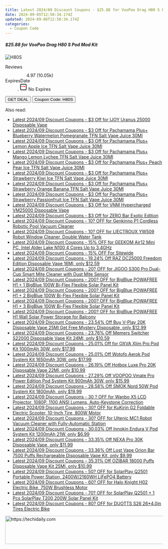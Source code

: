 ```yaml
---
title: Latest 2024/09 Discount Coupons - $25.88 for VooPoo Drag H80 S Pod Mod Kit
date: 2024-09-05T12:50:34.174Z
updated: 2024-09-06T12:50:34.174Z
categories:
  - Coupon Code
---
```



<div class="max-w-4xl mx-auto grid grid-cols-1 lg:max-w-5xl lg:gap-x-20 lg:grid-cols-2">
  <div class="relative p-3 col-start-1 row-start-1 flex flex-col-reverse rounded-lg bg-gradient-to-t from-black/75 via-black/0 sm:bg-none sm:row-start-2 sm:p-0 lg:row-start-1">
    <h5 class="mt-1 text-lg font-semibold text-white sm:text-slate-900 md:text-2xl dark:sm:text-white">$25.88 for VooPoo Drag H80 S Pod Mod Kit</h5>
  </div>
  
  <div class="col-start-1 col-end-3 row-start-1 grid gap-4 sm:mb-6 sm:grid-cols-4 lg:col-start-2 lg:row-span-6 lg:row-end-6 lg:mb-0 lg:gap-6">
      <img src="https://static.shareasale.com/image/59344/deal/42.jpg" onClick="javascript:window.open(decodeURIComponent('https%3A%2F%2Fwww.shareasale.com%2Fu.cfm%3Fd%3D1097663%26m%3D59344%26u%3D4338022'), '_blank');void(0);" alt="H80S" class="h-60 w-full rounded-lg object-cover sm:col-span-2 sm:h-52 lg:col-span-full" loading="lazy" />
    
  </div>
  <dl class="row-start-2 mt-4 flex items-center text-xs font-medium sm:row-start-3 sm:mt-1 md:mt-2.5 lg:row-start-2">
    <dt class="sr-only">Reviews</dt>
    <dd class="flex items-center text-indigo-600 dark:text-indigo-400">
      <svg width="24" height="24" fill="none" aria-hidden="true" class="mr-1 stroke-current dark:stroke-indigo-500">
        <path d="m12 5 2 5h5l-4 4 2.103 5L12 16l-5.103 3L9 14l-4-4h5l2-5Z" stroke-width="2" stroke-linecap="round" stroke-linejoin="round" />
      </svg>
      <span>4.97 <span class="font-normal text-slate-400">(10.05k)</span></span>
    </dd>
    <dt class="sr-only">ExpiresDate</dt>
    <dd class="flex items-center">
      <svg width="2" height="2" aria-hidden="true" fill="currentColor" class="mx-3 text-slate-300">
        <circle cx="1" cy="1" r="1" />
      </svg>
      <svg width="24" height="24" viewBox="0 0 24 24" fill="none" stroke="currentColor" stroke-width="2">
        <rect x="3" y="3" width="18" height="18" rx="2" fill="#fff" />
        <path d="M6 10L18 10" stroke="red" stroke-width="2" fill="none" />
        <path d="M10 6L10 18" stroke="#fff" stroke-width="2" fill="none" />
      </svg>
      No Expires    </dd>
  </dl>
  <div class="col-start-1 row-start-3 mt-4 self-center sm:col-start-2 sm:row-span-2 sm:row-start-2 sm:mt-0 lg:col-start-1 lg:row-start-3 lg:row-end-4 lg:mt-6">
    <button type="button" onClick="javascript:window.open(decodeURIComponent('https%3A%2F%2Fwww.shareasale.com%2Fu.cfm%3Fd%3D1097663%26m%3D59344%26u%3D4338022'), '_blank');void(0);" class="rounded-lg bg-red-600 px-3 py-2 text-sm font-medium leading-6 text-white">GET DEAL</button>
    <button type="button" onClick="javascript:window.open(decodeURIComponent('https%3A%2F%2Fwww.shareasale.com%2Fu.cfm%3Fd%3D1097663%26m%3D59344%26u%3D4338022'), '_blank');void(0);" class="border-dashed border-2 border-indigo-600 bg-green-100 text-sm leading-6 font-medium py-2 px-3 rounded-lg">Coupon Code: H80S</button>
  </div>
  <p class="col-start-1 mt-4 text-sm leading-6 sm:col-span-2 lg:col-span-1 lg:row-start-4 lg:mt-6 dark:text-slate-400">
     
  </p>
</div>
<span class="atpl-alsoreadstyle">Also read:</span>
<div><ul>
<li><a href="https://coupons.techidaily.com/coupon-1123215-share-59344-sale/"><u>Latest 2024/09 Discount Coupons - $3 Off for IJOY Uranus 25000 Disposable Vape</u></a></li>
<li><a href="https://coupons.techidaily.com/coupon-1123223-share-59344-sale/"><u>Latest 2024/09 Discount Coupons - $3 Off for Pachamama Plus+ Blueberry Watermelon Pomegranate TFN Salt Vape Juice 30Ml</u></a></li>
<li><a href="https://coupons.techidaily.com/coupon-1123221-share-59344-sale/"><u>Latest 2024/09 Discount Coupons - $3 Off for Pachamama Plus+ Lemon Apple Ice TFN Salt Vape Juice 30Ml</u></a></li>
<li><a href="https://coupons.techidaily.com/coupon-1123222-share-59344-sale/"><u>Latest 2024/09 Discount Coupons - $3 Off for Pachamama Plus+ Mango Lemon Lychee TFN Salt Vape Juice 30Ml</u></a></li>
<li><a href="https://coupons.techidaily.com/coupon-1123220-share-59344-sale/"><u>Latest 2024/09 Discount Coupons - $3 Off for Pachamama Plus+ Peach Pear Ice TFN Salt Vape Juice 30Ml</u></a></li>
<li><a href="https://coupons.techidaily.com/coupon-1123219-share-59344-sale/"><u>Latest 2024/09 Discount Coupons - $3 Off for Pachamama Plus+ Strawberry Kiwi Ice TFN Salt Vape Juice 30Ml</u></a></li>
<li><a href="https://coupons.techidaily.com/coupon-1123224-share-59344-sale/"><u>Latest 2024/09 Discount Coupons - $3 Off for Pachamama Plus+ Strawberry Orange Banana TFN Salt Vape Juice 30Ml</u></a></li>
<li><a href="https://coupons.techidaily.com/coupon-1123218-share-59344-sale/"><u>Latest 2024/09 Discount Coupons - $3 Off for Pachamama Plus+ Strawberry Passionfruit Ice TFN Salt Vape Juice 30Ml</u></a></li>
<li><a href="https://coupons.techidaily.com/coupon-1123212-share-59344-sale/"><u>Latest 2024/09 Discount Coupons - $3 Off for VNM Hypercharged VM25000 Disposable Vape</u></a></li>
<li><a href="https://coupons.techidaily.com/coupon-1123213-share-59344-sale/"><u>Latest 2024/09 Discount Coupons - $3 Off for ZERO Bar Exotic Edition</u></a></li>
<li><a href="https://coupons.techidaily.com/coupon-1123317-share-77450-sale/"><u>Latest 2024/09 Discount Coupons - 10? OFF for Genkinno P1 Cordless Robotic Pool Vacuum Cleaner</u></a></li>
<li><a href="https://coupons.techidaily.com/coupon-1123314-share-77450-sale/"><u>Latest 2024/09 Discount Coupons - 10? OFF for LIECTROUX YW509 Robot Window Cleaner, Double Water Tank</u></a></li>
<li><a href="https://coupons.techidaily.com/coupon-1123285-share-77450-sale/"><u>Latest 2024/09 Discount Coupons - 15% OFF for GEEKOM Air12 Mini PC, Intel Alder Lake N100 4 Cores Up to 3.4GHz</u></a></li>
<li><a href="https://coupons.techidaily.com/coupon-1117602-share-156155-sale/"><u>Latest 2024/09 Discount Coupons - 15% OFF For Sitewide</u></a></li>
<li><a href="https://coupons.techidaily.com/coupon-1122401-share-90958-sale/"><u>Latest 2024/09 Discount Coupons - 19.24% Off RAZ DC25000 Freedom Edition Disposable Vape 16Ml, only $12.59</u></a></li>
<li><a href="https://coupons.techidaily.com/coupon-1123291-share-77450-sale/"><u>Latest 2024/09 Discount Coupons - 20? OFF for JIGOO S300 Pro Dual-Cup Smart Mite Cleaner with Dust Mite Sensor</u></a></li>
<li><a href="https://coupons.techidaily.com/coupon-1123297-share-77450-sale/"><u>Latest 2024/09 Discount Coupons - 200? OFF for BigBlue POWAFREE H1 + 1 BigBlue 100W Bi-Flex Flexible Solar Panel Kit</u></a></li>
<li><a href="https://coupons.techidaily.com/coupon-1123301-share-77450-sale/"><u>Latest 2024/09 Discount Coupons - 200? OFF for BigBlue POWAFREE H1 + 2 BigBlue 100W Bi-Flex Flexible Solar Panel Kit</u></a></li>
<li><a href="https://coupons.techidaily.com/coupon-1123305-share-77450-sale/"><u>Latest 2024/09 Discount Coupons - 200? OFF for BigBlue POWAFREE H1 + 3 BigBlue 100W Bi-Flex Flexible Solar Panel Kit</u></a></li>
<li><a href="https://coupons.techidaily.com/coupon-1123294-share-77450-sale/"><u>Latest 2024/09 Discount Coupons - 200? OFF for BigBlue POWAFREE H1 Wall Solar Power Storage for Balcony</u></a></li>
<li><a href="https://coupons.techidaily.com/coupon-1113208-share-90958-sale/"><u>Latest 2024/09 Discount Coupons - 23.54% Off Buy V-Play 20K Disposable Vape 25Ml Get Free Mystery Disposable, only $12.99</u></a></li>
<li><a href="https://coupons.techidaily.com/coupon-1122404-share-90958-sale/"><u>Latest 2024/09 Discount Coupons - 23.76% Off Memers Switcher S22000 Disposable Vape Kit 24Ml, only $10.59</u></a></li>
<li><a href="https://coupons.techidaily.com/coupon-1021497-share-90958-sale/"><u>Latest 2024/09 Discount Coupons - 25.01% Off for OXVA Xlim Pro Pod Kit 1000mAh 30W, only $17.99</u></a></li>
<li><a href="https://coupons.techidaily.com/coupon-1123003-share-90958-sale/"><u>Latest 2024/09 Discount Coupons - 25.01% Off Wotofo Aerok Pod System Kit 1650mAh 30W, only $17.99</u></a></li>
<li><a href="https://coupons.techidaily.com/coupon-1122653-share-90958-sale/"><u>Latest 2024/09 Discount Coupons - 26.19% Off Hotbox Luxe Pro 20K Disposable Vape 22Ml, only $10.99</u></a></li>
<li><a href="https://coupons.techidaily.com/coupon-1122650-share-90958-sale/"><u>Latest 2024/09 Discount Coupons - 27.29% Off VOOPOO Vmate Pro Power Edition Pod System Kit 900mAh 30W, only $15.99</u></a></li>
<li><a href="https://coupons.techidaily.com/coupon-1123004-share-90958-sale/"><u>Latest 2024/09 Discount Coupons - 28.58% Off SMOK Nord 50W Pod System Kit 1800mAh, only $19.99</u></a></li>
<li><a href="https://coupons.techidaily.com/coupon-1099666-share-77450-sale/"><u>Latest 2024/09 Discount Coupons - 30 ? OFF for Wanbo X5 LCD Projector, 1080P, 1100 ANSI Lumens, Auto-Keystone Correction</u></a></li>
<li><a href="https://coupons.techidaily.com/coupon-1123266-share-77450-sale/"><u>Latest 2024/09 Discount Coupons - 30? OFF for KuKirin G2 Foldable Electric Scooter, 10-Inch Tire, 800W Motor</u></a></li>
<li><a href="https://coupons.techidaily.com/coupon-1123280-share-77450-sale/"><u>Latest 2024/09 Discount Coupons - 30? OFF for Ultenic MC1 Robot Vacuum Cleaner with Fully-Automatic Station</u></a></li>
<li><a href="https://coupons.techidaily.com/coupon-1123002-share-90958-sale/"><u>Latest 2024/09 Discount Coupons - 30.03% Off Innokin Endura V Pod System Kit 1200mAh 21W, only $6.99</u></a></li>
<li><a href="https://coupons.techidaily.com/coupon-1122654-share-90958-sale/"><u>Latest 2024/09 Discount Coupons - 33.35% Off NEXA Pro 30K Disposable Vape, only $11.99</u></a></li>
<li><a href="https://coupons.techidaily.com/coupon-1023861-share-90958-sale/"><u>Latest 2024/09 Discount Coupons - 33.36% Off Lost Vape Orion Bar 7500 Puffs Rechargeable Disposable Vape Kit, only $9.99</u></a></li>
<li><a href="https://coupons.techidaily.com/coupon-1094870-share-90958-sale/"><u>Latest 2024/09 Discount Coupons - 35.31% Off OZIBAR 18000 Puffs Disposable Vape Kit 25Ml, only $10.99</u></a></li>
<li><a href="https://coupons.techidaily.com/coupon-1123309-share-77450-sale/"><u>Latest 2024/09 Discount Coupons - 50? OFF for SolarPlay Q2501 Portable Power Station, 2400W/2160WH LiFePO4 Battery</u></a></li>
<li><a href="https://coupons.techidaily.com/coupon-1123271-share-77450-sale/"><u>Latest 2024/09 Discount Coupons - 60? OFF for Halo Knight H02 Electric Bike, 750W Brushless Motor</u></a></li>
<li><a href="https://coupons.techidaily.com/coupon-1123311-share-77450-sale/"><u>Latest 2024/09 Discount Coupons - 70? OFF for SolarPlay Q2501 + 1 Pcs SolarPlay T200 200W Solar Panel Kit</u></a></li>
<li><a href="https://coupons.techidaily.com/coupon-1122642-share-77450-sale/"><u>Latest 2024/09 Discount Coupons - 80? OFF for DUOTTS S26 26*4.0in Tires Electric Bike</u></a></li>
</ul></div>

<ins class="adsbygoogle"
      style="display:block"
      data-ad-client="ca-pub-7571918770474297"
      data-ad-slot="8358498916"
      data-ad-format="auto"
      data-full-width-responsive="true"></ins>
<!-- affiliate ads begin -->
<a href="https://appsumo.8odi.net/c/5597632/2123736/7443" target="_top" id="2123736">
  <img src="//a.impactradius-go.com/display-ad/7443-2123736" border="0" alt="https://techidaily.com" width="728" height="90"/>
</a>
<img height="0" width="0" src="https://appsumo.8odi.net/i/5597632/2123736/7443" style="position:absolute;visibility:hidden;" border="0" />
<!-- affiliate ads end -->